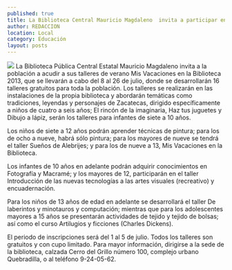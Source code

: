 ```yaml
---
published: true
title: La Biblioteca Central Mauricio Magdaleno  invita a participar en los talleres de verano
author: REDACCION
location: Local
category: Educación
layout: posts
---
```


![](http://i.imgur.com/ANGKXfBm.jpg)
La Biblioteca Pública Central Estatal Mauricio Magdaleno invita a la población a acudir a sus talleres de verano Mis Vacaciones en la Biblioteca 2013, que se llevarán a cabo del 8 al 26 de julio, donde se desarrollarán 16 talleres gratuitos para toda la población.
Los talleres se realizarán en las instalaciones de la propia biblioteca y abordarán temáticas como tradiciones, leyendas y personajes de Zacatecas, dirigido específicamente a niños de cuatro a seis años; El rincón de la imaginaria, Haz tus juguetes y Dibujo a lápiz, serán los talleres para infantes de siete a 10 años.

Los niños de siete a 12 años podrán aprender técnicas de pintura; para los de ocho a nueve, habrá sólo pintura; para los mayores de nueve se tendrá el taller Sueños de Alebrijes; y para los de nueve a 13, Mis Vacaciones en la Biblioteca.

Los infantes de 10 años en adelante podrán adquirir conocimientos en Fotografía y Macramé; y los mayores de 12, participarán en el taller Introducción de las nuevas tecnologías a las artes visuales (recreativo) y  encuadernación.

Para los niños de 13 años de edad en adelante se desarrollará el taller De laberintos y minotauros y computación; mientras que para los adolescentes mayores a 15 años se presentarán actividades de tejido y tejido de bolsas; así como el curso Artilugios y ficciones (Charles Dickens).

El periodo de inscripciones será del 1 al 5 de julio. Todos los talleres son gratuitos y con cupo limitado. Para mayor información, dirigirse a la sede de la biblioteca, calzada Cerro del Grillo número 100, complejo urbano Quebradilla, o al teléfono 9-24-05-62.
